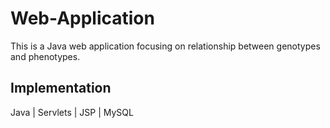 # Web-Application
This is a Java web application focusing on relationship between genotypes and phenotypes.

## Implementation
Java | Servlets | JSP | MySQL
